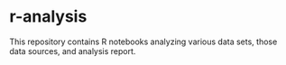 # r-analysis

This repository contains R notebooks analyzing various data sets, those data sources, and analysis report.

